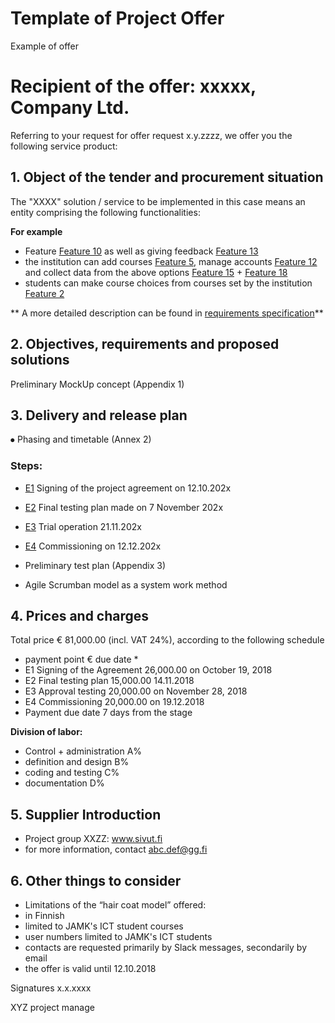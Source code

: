 # Template of Project Offer

Example of offer 

# Recipient of the offer: xxxxx, Company Ltd.

Referring to your request for offer request x.y.zzzz, we offer you the following service product:

## 1. Object of the tender and procurement situation

The "XXXX" solution / service to be implemented in this case means an entity comprising the following functionalities:

__For example__

* Feature [Feature 10]() as well as giving feedback [Feature 13]()
* the institution can add courses [Feature 5](), manage accounts [Feature 12]() and collect data from the above options [Feature 15]() + [Feature 18]()
* students can make course choices from courses set by the institution [Feature 2]()

** A more detailed description can be found in [requirements specification](../../20-Requirement-management/wide-requirement-specification.md)**

## 2. Objectives, requirements and proposed solutions

Preliminary MockUp concept (Appendix 1)

## 3. Delivery and release plan

⦁ Phasing and timetable (Annex 2)

### Steps:

* [E1]() Signing of the project agreement on 12.10.202x
* [E2]() Final testing plan made on 7 November 202x
* [E3]() Trial operation 21.11.202x
* [E4]() Commissioning on 12.12.202x

* Preliminary test plan (Appendix 3)
* Agile Scrumban model as a system work method

## 4. Prices and charges

Total price € 81,000.00 (incl. VAT 24%), according to the following schedule

* payment point € due date *
* E1 Signing of the Agreement 26,000.00 on October 19, 2018
* E2 Final testing plan 15,000.00 14.11.2018
* E3 Approval testing 20,000.00 on November 28, 2018
* E4 Commissioning 20,000.00 on 19.12.2018
* Payment due date 7 days from the stage

**Division of labor:**

* Control + administration A%
* definition and design B%
* coding and testing C%
* documentation D%


## 5. Supplier Introduction

* Project group XXZZ: www.sivut.fi
* for more information, contact abc.def@gg.fi

## 6. Other things to consider

* Limitations of the “hair coat model” offered:
* in Finnish
* limited to JAMK's ICT student courses
* user numbers limited to JAMK's ICT students
* contacts are requested primarily by Slack messages, secondarily by email
* the offer is valid until 12.10.2018


Signatures
x.x.xxxx


XYZ
project manage
